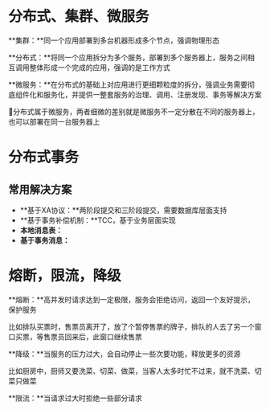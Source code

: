 # 分布式、集群、微服务

**集群：**同一个应用部署到多台机器形成多个节点，强调物理形态

**分布式：**将同一个应用拆分为多个服务，部署到多个服务器上，服务之间相互调用整体形成一个完成的应用，强调的是工作方式

**微服务：**在分布式的基础上对应用进行更细颗粒度的拆分，强调业务需要彻底组件化和服务化，并提供一整套服务的治理、调用、注册发现、事务等解决方案

🌈分布式属于微服务，两者细微的差别就是微服务不一定分散在不同的服务器上，也可以部署在同一台服务器上



# 分布式事务

## 常用解决方案

* **基于XA协议：**两阶段提交和三阶段提交，需要数据库层面支持
* **基于事务补偿机制：**TCC，基于业务层面实现
* **本地消息表：**
* **基于事务消息：**



# 熔断，限流，降级

**熔断：**高并发时请求达到一定极限，服务会拒绝访问，返回一个友好提示，保护服务

​			比如排队买票时，售票员离开了，放了个暂停售票的牌子，排队的人去了另一个窗口买票，等售票员回来后，此窗口继续售票

**降级：**当服务的压力过大，会自动停止一些次要功能，释放更多的资源

​			比如厨房中，厨师又要洗菜、切菜、做菜，当客人太多时忙不过来，就不洗菜、切菜只做菜

**限流：**当请求过大时拒绝一些部分请求